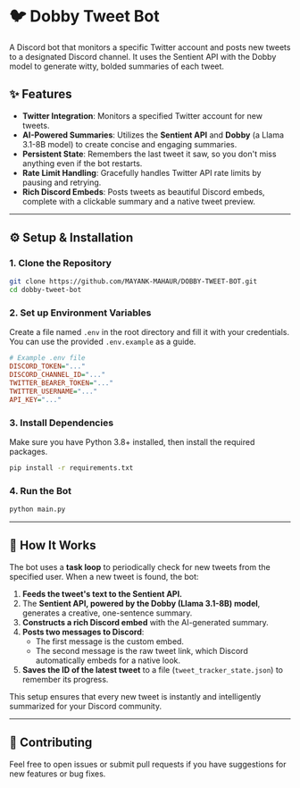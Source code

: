 # 🐦 Dobby Tweet Bot

A Discord bot that monitors a specific Twitter account and posts new tweets to a designated Discord channel. It uses the Sentient API with the Dobby model to generate witty, bolded summaries of each tweet.

## ✨ Features

* **Twitter Integration**: Monitors a specified Twitter account for new tweets.
* **AI-Powered Summaries**: Utilizes the **Sentient API** and **Dobby** (a Llama 3.1-8B model) to create concise and engaging summaries.
* **Persistent State**: Remembers the last tweet it saw, so you don't miss anything even if the bot restarts.
* **Rate Limit Handling**: Gracefully handles Twitter API rate limits by pausing and retrying.
* **Rich Discord Embeds**: Posts tweets as beautiful Discord embeds, complete with a clickable summary and a native tweet preview.

***

## ⚙️ Setup & Installation

### 1. Clone the Repository

```bash
git clone https://github.com/MAYANK-MAHAUR/DOBBY-TWEET-BOT.git
cd dobby-tweet-bot
```

### 2. Set up Environment Variables

Create a file named `.env` in the root directory and fill it with your credentials. You can use the provided `.env.example` as a guide.

```ini
# Example .env file
DISCORD_TOKEN="..."
DISCORD_CHANNEL_ID="..."
TWITTER_BEARER_TOKEN="..."
TWITTER_USERNAME="..."
API_KEY="..."
```

### 3. Install Dependencies

Make sure you have Python 3.8+ installed, then install the required packages.

```bash
pip install -r requirements.txt
```


### 4. Run the Bot

```bash
python main.py
```

***

## 🤖 How It Works

The bot uses a **task loop** to periodically check for new tweets from the specified user. When a new tweet is found, the bot:

1.  **Feeds the tweet's text to the Sentient API.**
2.  The **Sentient API, powered by the Dobby (Llama 3.1-8B) model**, generates a creative, one-sentence summary.
3.  **Constructs a rich Discord embed** with the AI-generated summary.
4.  **Posts two messages to Discord**:
    * The first message is the custom embed.
    * The second message is the raw tweet link, which Discord automatically embeds for a native look.
5.  **Saves the ID of the latest tweet** to a file (`tweet_tracker_state.json`) to remember its progress.

This setup ensures that every new tweet is instantly and intelligently summarized for your Discord community.

***

## 🤝 Contributing

Feel free to open issues or submit pull requests if you have suggestions for new features or bug fixes.
